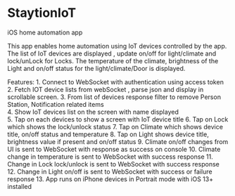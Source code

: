 # StaytionIoT
iOS home automation app

This app enables home automation using IoT devices controlled by the app. The list of IoT devices are displayed , update on/off for light/climate and lock/unLock for Locks. The temperature of the climate, brightness of the Light and on/off status for the light/climate/Door is displayed.

Features:
	1.	Connect to WebSocket with authentication using access token
	2.	Fetch IOT device lists from webSocket , parse json and display in scrollable screen.
	3.	From list of devices response filter  to remove Person Station, Notification related items  
	4.	Show IoT devices list on the screen with name displayed  
	5.	Tap on each devices to show a screen with IoT device title
	6.	Tap on Lock  which shows the lock/unlock status
	7.	Tap on Climate which shows device title, on/off status and temperature
	8.	Tap on Light shows device title, brightness value if present and on/off status
	9.	Climate on/off changes from UI is sent to WebSocket with response as success on console
	10.	Climate change in temperature is sent to WebSocket with success response
	11.	Change in Lock lock/unlock  is sent to WebSocket with success response
	12.	Change in Light  on/off  is sent to WebSocket with success or failure response 
	13.	App runs on iPhone devices in Portrait mode with iOS 13+ installed


